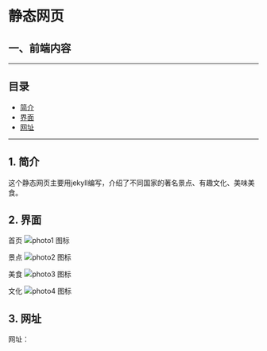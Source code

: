 # 静态网页

## 一、前端内容

----
## 目录
* [简介](#jump1)
* [界面](#jump2)
* [网址](#jump3)
----
## <span id="jump1">1. 简介</span>
这个静态网页主要用jekyll编写，介绍了不同国家的著名景点、有趣文化、美味美食。

## <span id="jump2">2. 界面</span>

首页
![photo1 图标](https://github.com/justina0/flask/blob/main/flaskr/static/images/photo1.png)

景点
![photo2 图标](https://github.com/justina0/flask/blob/main/flaskr/static/images/photo3.png)

美食
![photo3 图标](https://github.com/justina0/flask/blob/main/flaskr/static/images/photo4.png)

文化
![photo4 图标](https://github.com/justina0/flask/blob/main/flaskr/static/images/photo5.png)

## <span id="jump3">3. 网址</span>
网址：
